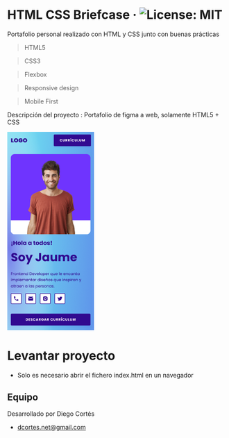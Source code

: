 # HTML CSS Briefcase &middot; ![License: MIT](https://img.shields.io/badge/License-MIT-yellow.svg)

Portafolio personal realizado con HTML y CSS junto con buenas prácticas

> HTML5

> CSS3

> Flexbox

> Responsive design

> Mobile First

Descripción del proyecto : Portafolio de figma a web, solamente HTML5 + CSS

<img width="200" alt="cal-ios" src="./img/example.png">

# Levantar proyecto

* Solo es necesario abrir el fichero index.html en un navegador

## Equipo

Desarrollado por Diego Cortés

* dcortes.net@gmail.com


